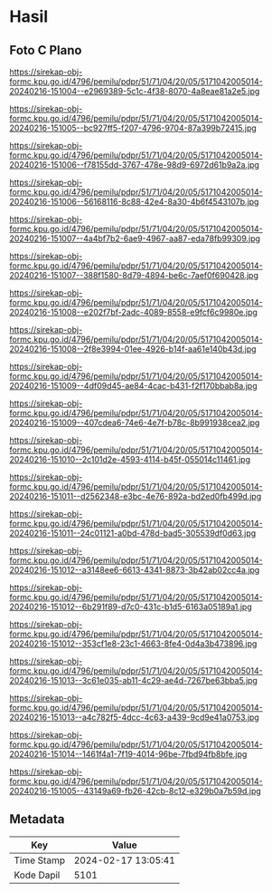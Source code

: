 # Hasil

## Foto C Plano

https://sirekap-obj-formc.kpu.go.id/4796/pemilu/pdpr/51/71/04/20/05/5171042005014-20240216-151004--e2969389-5c1c-4f38-8070-4a8eae81a2e5.jpg

https://sirekap-obj-formc.kpu.go.id/4796/pemilu/pdpr/51/71/04/20/05/5171042005014-20240216-151005--bc927ff5-f207-4796-9704-87a399b72415.jpg

https://sirekap-obj-formc.kpu.go.id/4796/pemilu/pdpr/51/71/04/20/05/5171042005014-20240216-151006--f78155dd-3767-478e-98d9-6972d61b9a2a.jpg

https://sirekap-obj-formc.kpu.go.id/4796/pemilu/pdpr/51/71/04/20/05/5171042005014-20240216-151006--56168116-8c88-42e4-8a30-4b6f4543107b.jpg

https://sirekap-obj-formc.kpu.go.id/4796/pemilu/pdpr/51/71/04/20/05/5171042005014-20240216-151007--4a4bf7b2-6ae9-4967-aa87-eda78fb99309.jpg

https://sirekap-obj-formc.kpu.go.id/4796/pemilu/pdpr/51/71/04/20/05/5171042005014-20240216-151007--388f1580-8d79-4894-be6c-7aef0f690428.jpg

https://sirekap-obj-formc.kpu.go.id/4796/pemilu/pdpr/51/71/04/20/05/5171042005014-20240216-151008--e202f7bf-2adc-4089-8558-e9fcf6c9980e.jpg

https://sirekap-obj-formc.kpu.go.id/4796/pemilu/pdpr/51/71/04/20/05/5171042005014-20240216-151008--2f8e3994-01ee-4926-b14f-aa61e140b43d.jpg

https://sirekap-obj-formc.kpu.go.id/4796/pemilu/pdpr/51/71/04/20/05/5171042005014-20240216-151009--4df09d45-ae84-4cac-b431-f2f170bbab8a.jpg

https://sirekap-obj-formc.kpu.go.id/4796/pemilu/pdpr/51/71/04/20/05/5171042005014-20240216-151009--407cdea6-74e6-4e7f-b78c-8b991938cea2.jpg

https://sirekap-obj-formc.kpu.go.id/4796/pemilu/pdpr/51/71/04/20/05/5171042005014-20240216-151010--2c101d2e-4593-4114-b45f-055014c11461.jpg

https://sirekap-obj-formc.kpu.go.id/4796/pemilu/pdpr/51/71/04/20/05/5171042005014-20240216-151011--d2562348-e3bc-4e76-892a-bd2ed0fb499d.jpg

https://sirekap-obj-formc.kpu.go.id/4796/pemilu/pdpr/51/71/04/20/05/5171042005014-20240216-151011--24c01121-a0bd-478d-bad5-305539df0d63.jpg

https://sirekap-obj-formc.kpu.go.id/4796/pemilu/pdpr/51/71/04/20/05/5171042005014-20240216-151012--a3148ee6-6613-4341-8873-3b42ab02cc4a.jpg

https://sirekap-obj-formc.kpu.go.id/4796/pemilu/pdpr/51/71/04/20/05/5171042005014-20240216-151012--6b291f89-d7c0-431c-b1d5-6163a05189a1.jpg

https://sirekap-obj-formc.kpu.go.id/4796/pemilu/pdpr/51/71/04/20/05/5171042005014-20240216-151012--353cf1e8-23c1-4663-8fe4-0d4a3b473896.jpg

https://sirekap-obj-formc.kpu.go.id/4796/pemilu/pdpr/51/71/04/20/05/5171042005014-20240216-151013--3c61e035-ab11-4c29-ae4d-7267be63bba5.jpg

https://sirekap-obj-formc.kpu.go.id/4796/pemilu/pdpr/51/71/04/20/05/5171042005014-20240216-151013--a4c782f5-4dcc-4c63-a439-9cd9e41a0753.jpg

https://sirekap-obj-formc.kpu.go.id/4796/pemilu/pdpr/51/71/04/20/05/5171042005014-20240216-151014--1461f4a1-7f19-4014-96be-7fbd94fb8bfe.jpg

https://sirekap-obj-formc.kpu.go.id/4796/pemilu/pdpr/51/71/04/20/05/5171042005014-20240216-151005--43149a69-fb26-42cb-8c12-e329b0a7b59d.jpg


## Metadata

| Key        | Value               |
| ---------- | ------------------- |
| Time Stamp | 2024-02-17 13:05:41 |
| Kode Dapil | 5101                |



